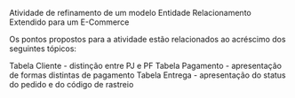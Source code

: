 Atividade de refinamento de um modelo Entidade Relacionamento Extendido para um E-Commerce

Os pontos propostos para a atividade estão relacionados ao acréscimo dos seguintes tópicos:

Tabela Cliente - distinção entre PJ e PF
Tabela Pagamento - apresentação de formas distintas de pagamento
Tabela Entrega - apresentação do status do pedido e do código de rastreio


